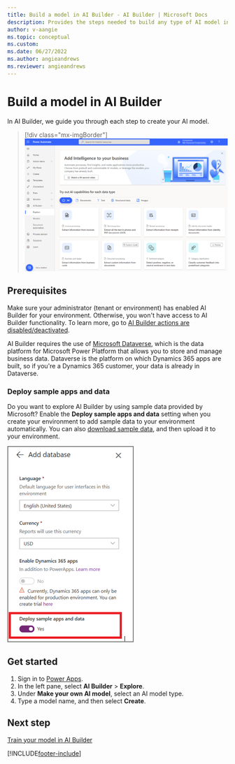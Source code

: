 ```yaml
---
title: Build a model in AI Builder - AI Builder | Microsoft Docs
description: Provides the steps needed to build any type of AI model in AI Builder. This topic will get you started. 
author: v-aangie
ms.topic: conceptual
ms.custom: 
ms.date: 06/27/2022
ms.author: angieandrews
ms.reviewer: angieandrews
---
```


# Build a model in AI Builder

In AI Builder, we guide you through each step to create your AI model.

> [!div class="mx-imgBorder"]
> ![Screenshot of the explore screen.](media/ai-builder-home.png "Explore screen")

## Prerequisites

Make sure your administrator (tenant or environment) has enabled AI Builder for your environment. Otherwise, you won't have access to AI Builder functionality. To learn more, go to [AI Builder actions are disabled/deactivated](/troubleshoot/power-platform/ai-builder/aibuilder-actions-are-disabled-deactivated).

AI Builder requires the use of [Microsoft Dataverse](/powerapps/maker/common-data-service/data-platform-intro), which is the data platform for Microsoft Power Platform that allows you to store and manage business data. Dataverse is the platform on which Dynamics 365 apps are built, so if you're a Dynamics 365 customer, your data is already in Dataverse.

### Deploy sample apps and data

Do you want to explore AI Builder by using sample data provided by Microsoft? Enable the **Deploy sample apps and data** setting when you create your environment to add sample data to your environment automatically. You can also [download sample data](samples.md), and then upload it to your environment.

![Deploy sample aps and data setting.](media/deploy-samples-setting.png "Deploy sample apps and data setting")

## Get started

1. Sign in to [Power Apps](https://make.powerapps.com).
2. In the left pane, select **AI Builder** > **Explore**.
3. Under **Make your own AI model**, select an AI model type.
4. Type a model name, and then select **Create**.

## Next step

[Train your model in AI Builder](train-model.md)


[!INCLUDE[footer-include](includes/footer-banner.md)]
